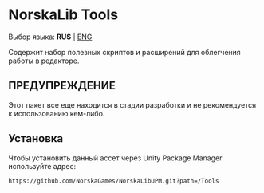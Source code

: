 ﻿# NorskaLib Tools
Выбор языка: **RUS** | [ENG](https://github.com/NorskaGames/NorskaLibUPM/blob/master/Tools/README.md)

Содержит набор полезных скриптов и расширений для облегчения работы в редакторе.

## ПРЕДУПРЕЖДЕНИЕ
Этот пакет все еще находится в стадии разработки и не рекомендуется к использованию кем-либо.

## Установка
Чтобы установить данный ассет через Unity Package Manager используйте адрес:
```
https://github.com/NorskaGames/NorskaLibUPM.git?path=/Tools
```
